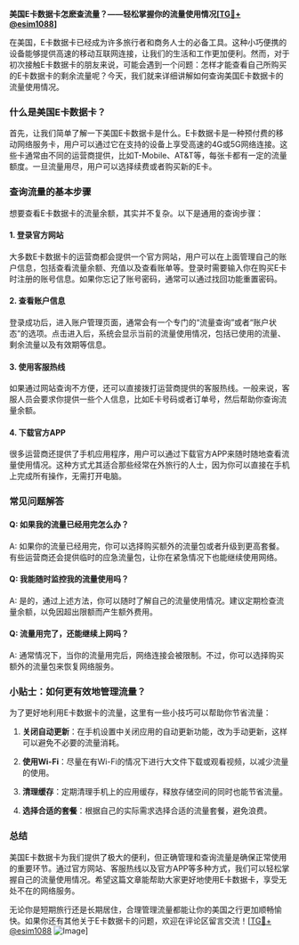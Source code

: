**美国E卡数据卡怎麽查流量？——轻松掌握你的流量使用情况[[TG💪+ @esim1088](https://t.me/s/esim1088)]**

在美国，E卡数据卡已经成为许多旅行者和商务人士的必备工具。这种小巧便携的设备能够提供高速的移动互联网连接，让我们的生活和工作更加便利。然而，对于初次接触E卡数据卡的朋友来说，可能会遇到一个问题：怎样才能查看自己所购买的E卡数据卡的剩余流量呢？今天，我们就来详细讲解如何查询美国E卡数据卡的流量使用情况。

### 什么是美国E卡数据卡？

首先，让我们简单了解一下美国E卡数据卡是什么。E卡数据卡是一种预付费的移动网络服务卡，用户可以通过它在支持的设备上享受高速的4G或5G网络连接。这些卡通常由不同的运营商提供，比如T-Mobile、AT&T等，每张卡都有一定的流量额度。一旦流量用尽，用户可以选择续费或者购买新的E卡。

### 查询流量的基本步骤

想要查看E卡数据卡的流量余额，其实并不复杂。以下是通用的查询步骤：

#### 1. 登录官方网站

大多数E卡数据卡的运营商都会提供一个官方网站，用户可以在上面管理自己的账户信息，包括查看流量余额、充值以及查看账单等。登录时需要输入你在购买E卡时注册的账号信息。如果你忘记了账号密码，通常可以通过找回功能重置密码。

#### 2. 查看账户信息

登录成功后，进入账户管理页面，通常会有一个专门的“流量查询”或者“账户状态”的选项。点击进入后，系统会显示当前的流量使用情况，包括已使用的流量、剩余流量以及有效期等信息。

#### 3. 使用客服热线

如果通过网站查询不方便，还可以直接拨打运营商提供的客服热线。一般来说，客服人员会要求你提供一些个人信息，比如E卡号码或者订单号，然后帮助你查询流量余额。

#### 4. 下载官方APP

很多运营商还提供了手机应用程序，用户可以通过下载官方APP来随时随地查看流量使用情况。这种方式尤其适合那些经常在外旅行的人士，因为你可以直接在手机上完成所有操作，无需打开电脑。

### 常见问题解答

#### Q: 如果我的流量已经用完怎么办？
A: 如果你的流量已经用完，你可以选择购买额外的流量包或者升级到更高套餐。有些运营商还会提供临时的应急流量包，让你在紧急情况下也能继续使用网络。

#### Q: 我能随时监控我的流量使用吗？
A: 是的，通过上述方法，你可以随时了解自己的流量使用情况。建议定期检查流量余额，以免因超出限额而产生额外费用。

#### Q: 流量用完了，还能继续上网吗？
A: 通常情况下，当你的流量用完后，网络连接会被限制。不过，你可以选择购买额外的流量包来恢复网络服务。

### 小贴士：如何更有效地管理流量？

为了更好地利用E卡数据卡的流量，这里有一些小技巧可以帮助你节省流量：

1. **关闭自动更新**：在手机设置中关闭应用的自动更新功能，改为手动更新，这样可以避免不必要的流量消耗。
   
2. **使用Wi-Fi**：尽量在有Wi-Fi的情况下进行大文件下载或观看视频，以减少流量的使用。

3. **清理缓存**：定期清理手机上的应用缓存，释放存储空间的同时也能节省流量。

4. **选择合适的套餐**：根据自己的实际需求选择合适的流量套餐，避免浪费。

### 总结

美国E卡数据卡为我们提供了极大的便利，但正确管理和查询流量是确保正常使用的重要环节。通过官方网站、客服热线以及官方APP等多种方式，我们可以轻松掌握自己的流量使用情况。希望这篇文章能帮助大家更好地使用E卡数据卡，享受无处不在的网络服务。

无论你是短期旅行还是长期居住，合理管理流量都能让你的美国之行更加顺畅愉快。如果你还有其他关于E卡数据卡的问题，欢迎在评论区留言交流！[[TG💪+ @esim1088](https://t.me/s/esim1088) ![Image](https://i.postimg.cc/4NQfJmqS/Snipaste-2025-05-13-00-14-12.png)]